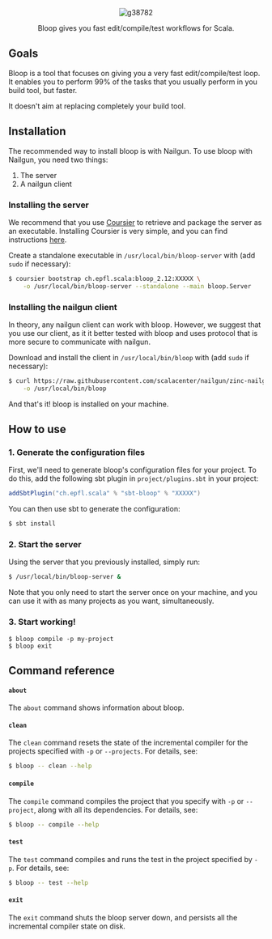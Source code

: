 <p align="center">
  <img src="https://user-images.githubusercontent.com/2462974/32790850-d2eeffc2-c95f-11e7-8a3e-7032ca875ce3.png?style=centerme" alt="g38782" style="max-width:100%;">
</p>

<p align="center">
Bloop gives you fast edit/compile/test workflows for Scala.
</p>

## Goals

Bloop is a tool that focuses on giving you a very fast edit/compile/test loop. It enables you to
perform 99% of the tasks that you usually perform in you build tool, but faster.

It doesn't aim at replacing completely your build tool.

## Installation

The recommended way to install bloop is with Nailgun. To use bloop with Nailgun, you need two
things:

1. The server
1. A nailgun client

### Installing the server

We recommend that you use [Coursier][coursier] to retrieve and package the server as an executable.
Installing Coursier is very simple, and you can find instructions [here][coursier-installation].

Create a standalone executable in `/usr/local/bin/bloop-server` with (add `sudo` if necessary):

```sh
$ coursier bootstrap ch.epfl.scala:bloop_2.12:XXXXX \
    -o /usr/local/bin/bloop-server --standalone --main bloop.Server
```

### Installing the nailgun client

In theory, any nailgun client can work with bloop. However, we suggest that you use our client, as
it it better tested with bloop and uses protocol that is more secure to communicate with nailgun.

Download and install the client in `/usr/local/bin/bloop` with (add `sudo` if necessary):

```sh
$ curl https://raw.githubusercontent.com/scalacenter/nailgun/zinc-nailgun/pynailgun/ng.py \
    -o /usr/local/bin/bloop
```

And that's it! bloop is installed on your machine.

## How to use

### 1. Generate the configuration files

First, we'll need to generate bloop's configuration files for your project. To do this, add the
following sbt plugin in `project/plugins.sbt` in your project:

```scala
addSbtPlugin("ch.epfl.scala" % "sbt-bloop" % "XXXXX")
```

You can then use sbt to generate the configuration:

```sh
$ sbt install
```

### 2. Start the server

Using the server that you previously installed, simply run:

```sh
$ /usr/local/bin/bloop-server &
```

Note that you only need to start the server once on your machine, and you can use it with as many
projects as you want, simultaneously.

### 3. Start working!

```
$ bloop compile -p my-project
$ bloop exit
```

## Command reference

#### `about`

The `about` command shows information about bloop.

#### `clean`

The `clean` command resets the state of the incremental compiler for the projects specified with
`-p` or `--projects`. For details, see:

```sh
$ bloop -- clean --help
```

#### `compile`

The `compile` command compiles the project that you specify with `-p` or `--project`, along with
all its dependencies. For details, see:

```sh
$ bloop -- compile --help
```

#### `test`

The `test` command compiles and runs the test in the project specified by `-p`. For details, see:

```sh
$ bloop -- test --help
```

#### `exit`

The `exit` command shuts the bloop server down, and persists all the incremental compiler state on
disk.

[coursier]: http://get-coursier.io
[coursier-installation]: https://github.com/coursier/coursier#command-line
